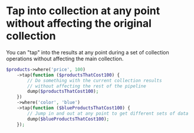 # Tap into collection at any point without affecting the original collection

You can "tap" into the results at any point during a set of collection operations without affecting the main collection.
```php
$products->where('price', 100)
    ->tap(function ($productsThatCost100) {
        // Do something with the current collection results
        // without affecting the rest of the pipeline
        dump($productsThatCost100);
    })
    ->where('color', 'blue')
    ->tap(function ($blueProductsThatCost100) {
        // Jump in and out at any point to get different sets of data
        dump($blueProductsThatCost100);
    });
```
